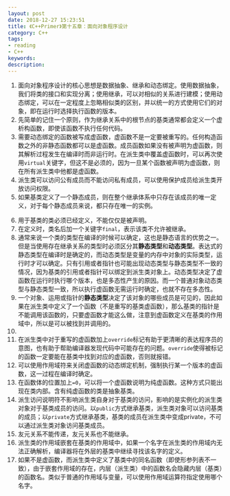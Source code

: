 ```yaml
---
layout: post
date: 2018-12-27 15:23:51
title: 《C++Primer》第十五章：面向对象程序设计
category: C++
tags:
- reading
- C++
keywords:
description:
---
```



1. 面向对象程序设计的核心思想是数据抽象、继承和动态绑定。使用数据抽象，我们将类的接口和实现分离；使用继承，可以对相似的关系进行建模；使用动态绑定，可以在一定程度上忽略相似类的区别，并以统一的方式使用它们的对象，即在运行时选择执行函数的版本。
2. 先简单的记住一个原则，作为继承关系中的根节点的基类通常都会定义一个虚析构函数，即使该函数不执行任何代码。
3. 需要动态绑定的函数被写成虚函数，虚函数不是一定要被重写的。任何构造函数之外的非静态函数都可以是虚函数。成员函数如果没有被声明为虚函数，则其解析过程发生在编译时而非运行时。在派生类中覆盖虚函数时，可以再次使用`virtual`关键字，但这不是必须的，因为一旦某个函数被声明为虚函数，则在所有派生类中他都是虚函数。
4. 派生类可以访问公有成员而不能访问私有成员，可以使用保护成员给派生类开放访问权限。
5. 如果基类定义了一个静态成员，则在整个继承体系中只存在该成员的唯一定义，对于每个静态成员来说，都只存在唯一的实例。

<!-- more -->

6. 用于基类的类必须已经定义，不能仅仅是被声明。
7. 在定义时，类名后加一个关键字`final`，表示该类不允许被继承。
8. 通常来说一个类的类型在编译的时候可以确定，这也是静态语言的优势之一。但是当使用存在继承关系的类型时必须区分其**静态类型**和**动态类型**。表达式的静态类型在编译时是确定的，而动态类型是变量的内存中对象的实际类型，运行时才可以确定。只有引用或者指针也可能出现动态类型与静态类型不一致的情况，因为基类的引用或者指针可以绑定到派生类对象上。动态类型决定了虚函数在运行时执行哪个版本，也是多态性产生的原因。而一个普通对象动态类型与静态类型一致，所以执行虚函数无需运行时确定，也就不存在多态性。
9. 一个对象、运用或指针的**静态类型**决定了该对象的哪些成员是可见的，因此如果在派生类中定义了一个函数（不是重写的基类虚函数），那么基类的指针是不能调用该函数的，只要虚函数才能这么做，注意到虚函数定义在基类的作用域中，所以是可以被找到并调用的。
10. 
11. 在派生类中对于重写的虚函数加上`override`标记有助于更清晰的表达程序员的意图，也有助于帮助编译器发现代码中可能存在的问题。`override`使得被标记的函数一定要能在基类中找到对应的虚函数，否则就报错。
12. 可以使用作用域符来关闭虚函数的动态绑定机制，强制执行某一个版本的虚函数，这一过程在编译时确定。
13. 在函数体的位置加上`=0`，可以将一个虚函数说明为纯虚函数。这种方式只能出现在类内部。含有纯虚函数的类是抽象基类。
14. 派生访问说明符不影响派生类自身对于基类的访问，影响的是实例化的派生类对象对于基类成员的访问。以`public`方式继承基类，派生类对象可以访问基类的成员；以`private`方式继承基类，基类的成员在派生类中变成private，不可以通过派生类对象访问基类成员。
15. 友元关系不能传递，友元关系也不能继承。
16. 派生类的作用域嵌套在基类的作用域中，如果一个名字在派生类的作用域内无法正确解析，编译器将在外层的基类中继续寻找该名字的定义。
17. 如果不是虚函数，而派生类中定义了基类中的同名函数（即使形参列表不一致），由于嵌套作用域的存在，内层（派生类）中的函数名会隐藏内层（基类）的函数名。类似于普通的作用域与变量，可以使用作用域运算符指定使用哪个名字。

